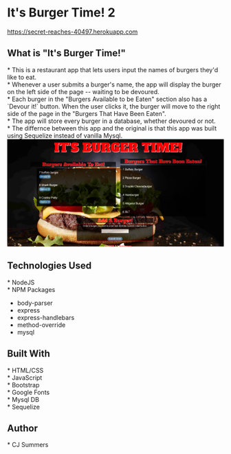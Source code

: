 # It's Burger Time! 2 
https://secret-reaches-40497.herokuapp.com

<h2><strong>What is "It's Burger Time!"</strong></h2>
  * This is a restaurant app that lets users input the names of burgers they'd like to eat.<br>
  * Whenever a user submits a burger's name, the app will display the burger on the left side of the page -- waiting to be devoured.<br>
  * Each burger in the "Burgers Available to be Eaten" section also has a `Devour it!` button. When the user clicks it, the burger will move to the right side of the page in the "Burgers That Have Been Eaten".<br>
* The app will store every burger in a database, whether devoured or not.<br>
* The differnce between this app and the original is that this app was built using Sequelize instead of vanilla Mysql.
  <br>
 <img src="public/assets/img/burgertime.PNG">
 <br>
 <h2><strong>Technologies Used</strong></h2>
* NodeJS <br>
* NPM Packages
 <ul>
  <li> body-parser</li>
  <li> express</li>
  <li> express-handlebars</li>
  <li> method-override</li>
  <li> mysql</li>
 </ul>
<h2><strong>Built With</strong></h2>
* HTML/CSS <br>
* JavaScript <br>
* Bootstrap <br>
* Google Fonts <br>
* Mysql DB<br>
* Sequelize<br>

<h2><strong>Author</strong></h2>
* CJ Summers
